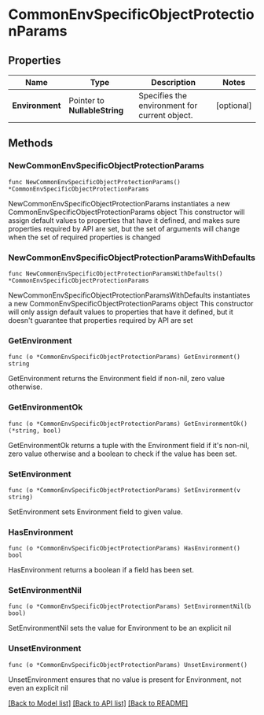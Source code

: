 # CommonEnvSpecificObjectProtectionParams

## Properties

Name | Type | Description | Notes
------------ | ------------- | ------------- | -------------
**Environment** | Pointer to **NullableString** | Specifies the environment for current object. | [optional] 

## Methods

### NewCommonEnvSpecificObjectProtectionParams

`func NewCommonEnvSpecificObjectProtectionParams() *CommonEnvSpecificObjectProtectionParams`

NewCommonEnvSpecificObjectProtectionParams instantiates a new CommonEnvSpecificObjectProtectionParams object
This constructor will assign default values to properties that have it defined,
and makes sure properties required by API are set, but the set of arguments
will change when the set of required properties is changed

### NewCommonEnvSpecificObjectProtectionParamsWithDefaults

`func NewCommonEnvSpecificObjectProtectionParamsWithDefaults() *CommonEnvSpecificObjectProtectionParams`

NewCommonEnvSpecificObjectProtectionParamsWithDefaults instantiates a new CommonEnvSpecificObjectProtectionParams object
This constructor will only assign default values to properties that have it defined,
but it doesn't guarantee that properties required by API are set

### GetEnvironment

`func (o *CommonEnvSpecificObjectProtectionParams) GetEnvironment() string`

GetEnvironment returns the Environment field if non-nil, zero value otherwise.

### GetEnvironmentOk

`func (o *CommonEnvSpecificObjectProtectionParams) GetEnvironmentOk() (*string, bool)`

GetEnvironmentOk returns a tuple with the Environment field if it's non-nil, zero value otherwise
and a boolean to check if the value has been set.

### SetEnvironment

`func (o *CommonEnvSpecificObjectProtectionParams) SetEnvironment(v string)`

SetEnvironment sets Environment field to given value.

### HasEnvironment

`func (o *CommonEnvSpecificObjectProtectionParams) HasEnvironment() bool`

HasEnvironment returns a boolean if a field has been set.

### SetEnvironmentNil

`func (o *CommonEnvSpecificObjectProtectionParams) SetEnvironmentNil(b bool)`

 SetEnvironmentNil sets the value for Environment to be an explicit nil

### UnsetEnvironment
`func (o *CommonEnvSpecificObjectProtectionParams) UnsetEnvironment()`

UnsetEnvironment ensures that no value is present for Environment, not even an explicit nil

[[Back to Model list]](../README.md#documentation-for-models) [[Back to API list]](../README.md#documentation-for-api-endpoints) [[Back to README]](../README.md)


